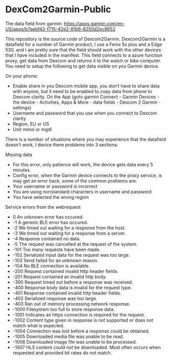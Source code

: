 # DexCom2Garmin-Public

The data field from garmin: 
https://apps.garmin.com/en-US/apps/b7aebf42-f715-42e2-81b6-8250d2ec8652


This repository is the source code of Dexcom2Garmin.
Dexcom2Garmin is a datafield for a number of Garmin product, I use a Fenix 5x plus and a Edge 530, and I am pretty sure that the field should work with the other devices that I have included in the manifest.
This field connects to a azure function proxy, get data from Dexcom and returns it to the watch or bike computer.
You need to setup the following to get data visible on you Garmin device.

On your phone:
* Enable share in you Dexcom mobile app, you don’t have to share data with anyone, but it need to be enabled to copy data from phone to Dexcom clarity.
On the App (goto garmin Connect - Garmin Devices - the device - Activities, Apps & More - data fields - Dexcom 2 Garmin - settings)
* Username and password that you use when you connect to Dexcom clarity
* Region, EU or US
* Unit mmol or mgdl

There is a number of situations where you may experience that the datafield doesn’t work, I device there problems into 3 sections: 

Missing data
*	For this error, only patience will work, the device gets data every 5 minutes. 
*	Config error, when the Garmin device connects to the proxy service, is may get an error back, some of the common problems are: 
*	Your username or password is incorrect
*	You are using nonstandard characters in username and password
*	You have selected the wrong region

Service errors from the webrequest
*	0	An unknown error has occured.
*	-1	A generic BLE error has occured.
*	-2	We timed out waiting for a response from the host.
*	-3	We timed out waiting for a response from a server.
*	-4	Response contained no data.
*	-5	The request was cancelled at the request of the system.
*	-101	Too many requests have been made.
*	-102	Serialized input data for the request was too large.
*	-103	Send failed for an unknown reason.
*	-104	No BLE connection is available.
*	-200	Request contained invalid http header fields.
*	-201	Request contained an invalid http body.
*	-300	Request timed out before a response was received.
*	-400	Response body data is invalid for the request type.
*	-401	Response contained invalid http header fields.
*	-402	Serialized response was too large.
*	-403	Ran out of memory processing network response.
*	-1000	Filesystem too full to store response data.
*	-1001	Indicates an https connection is required for the request.
*	-1002	Content type given in response is not supported or does not match what is expected.
*	-1004	Connection was lost before a response could be obtained.
*	-1005	Downloaded media file was unable to be read.
*	-1006	Downloaded image file was unable to be processed.
*	-1007	HLS content could not be downloaded. Most often occurs when requested and provided bit rates do not match.


